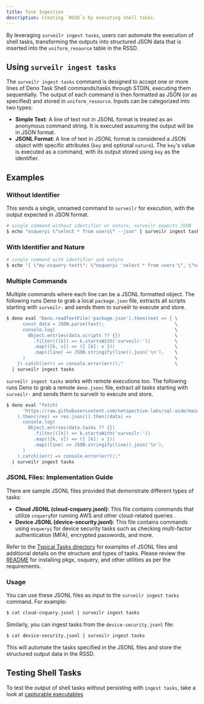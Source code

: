 ```yaml
---
title: Task Ingestion
description: Creating `RSSD`s by executing shell tasks.
---
```


By leveraging `surveilr ingest tasks`, users can automate the execution of shell
tasks, transforming the outputs into structured JSON data that is inserted into
the `uniform_resource` table in the RSSD.

## Using `surveilr ingest tasks`

The `surveilr ingest tasks` command is designed to accept one or more lines of
Deno Task Shell commands/tasks through STDIN, executing them sequentially. The
output of each command is then formatted as JSON (or as specified) and stored in
`uniform_resource`. Inputs can be categorized into two types:

- **Simple Text**: A line of text not in JSONL format is treated as an anonymous
  command string. It is executed assuming the output will be in JSON format.
- **JSONL Format**: A line of text in JSONL format is considered a JSON object
  with specific attributes (`key` and optional `nature`). The `key`'s value is
  executed as a command, with its output stored using `key` as the identifier.

## Examples

### Without Identifier

This sends a single, unnamed command to `surveilr` for execution, with the
output expected in JSON format.

```bash
# single command without identifier or nature, surveilr expects JSON
$ echo "osqueryi \"select * from users\" --json" | surveilr ingest tasks
```

### With Identifier and Nature

```bash
# single command with identifier and nature
$ echo "{ \"my-osquery-test\": \"osqueryi 'select * from users'\", \"nature\": \"txt\" }" | surveilr ingest tasks
```

### Multiple Commands

Multiple commands where each line can be a JSONL formatted object. The following
runs Deno to grab a local `package.json` file, extracts all scripts starting
with `surveilr-` and sends them to surveilr to execute and store.

```bash
$ deno eval "Deno.readTextFile('package.json').then(text => { \
      const data = JSON.parse(text);                          \
      console.log(                                            \
        Object.entries(data.scripts ?? {})                    \
          .filter(([k]) => k.startsWith('surveilr-'))         \
          .map(([k, v]) => ({ [k]: v }))                      \
          .map((line) => JSON.stringify(line)).join('\n'),    \
      )                                                       \
    }).catch((err) => console.error(err));"                   \
  | surveilr ingest tasks
```

`surveilr ingest tasks` works with remote executions too. The following runs
Deno to grab a remote `deno.jsonc` file, extract all tasks starting with
`surveilr-` and sends them to surveilr to execute and store.

```bash
$ deno eval "fetch(                                                                  \
      'https://raw.githubusercontent.com/netspective-labs/sql-aide/main/deno.jsonc', \
    ).then((res) => res.json()).then((data) =>                                       \
      console.log(                                                                   \
        Object.entries(data.tasks ?? {})                                             \
          .filter(([k]) => k.startsWith('surveilr-'))                                \
          .map(([k, v]) => ({ [k]: v }))                                             \
          .map((line) => JSON.stringify(line)).join('\n'),                           \
      )                                                                              \
    ).catch((err) => console.error(err));"                                           \
  | surveilr ingest tasks
```

### JSONL Files: Implementation Guide

There are sample JSONL files provided that demonstrate different types of tasks:

- **Cloud JSONL (cloud-cnquery.jsonl)**: This file contains commands that
  utilize `cnquery`for running AWS and other cloud-related queries .
- **Device JSONL (device-security.jsonl)**: This file contains commands using
  `osqueryi` for device security tasks such as checking multi-factor
  authentication (MFA), encrypted passwords, and more.

Refer to the
[Typical Tasks directory](https://github.com/opsfolio/resource-surveillance/tree/main/support/tasks/typical)
for examples of JSONL files and additional details on the structure and types of
tasks. Please review the
[README](https://github.com/opsfolio/resource-surveillance/blob/main/support/tasks/typical/README.md)
for installing pkgx, osquery, and other utilities as per the requirements.

### Usage

You can use these JSONL files as input to the `surveilr ingest tasks` command.
For example:

```bash
$ cat cloud-cnquery.jsonl | surveilr ingest tasks
```

Similarly, you can ingest tasks from the `device-security.jsonl` file:

```bash
$ cat device-security.jsonl | surveilr ingest tasks
```

This will automate the tasks specified in the JSONL files and store the
structured output data in the RSSD.

## Testing Shell Tasks

To test the output of shell tasks without persisting with `ingest tasks`, take a
look at
[capturable executables](/surveilr/reference/ingest/capexec#testing-shell-tasks)
